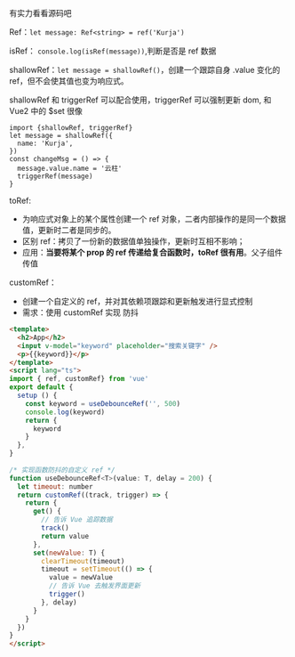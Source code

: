 有实力看看源码吧

Ref：`let message: Ref<string> = ref('Kurja')`

isRef： `console.log(isRef(message))`,判断是否是 ref 数据

shallowRef：`let message = shallowRef()`，创建一个跟踪自身 .value 变化的 ref，但不会使其值也变为响应式。

shallowRef 和 triggerRef 可以配合使用，triggerRef 可以强制更新 dom, 和 Vue2 中的 $set 很像

```tsx
import {shallowRef, triggerRef}
let message = shallowRef({
  name: 'Kurja',
})
const changeMsg = () => {
  message.value.name = '云柱'
  triggerRef(message)
}
```

toRef: 

- 为响应式对象上的某个属性创建一个 ref 对象，二者内部操作的是同一个数据值，更新时二者是同步的。
- 区别 ref：拷贝了一份新的数据值单独操作，更新时互相不影响；
- 应用：**当要将某个 prop 的 ref 传递给复合函数时，toRef 很有用**。父子组件传值

customRef：

- 创建一个自定义的 ref，并对其依赖项跟踪和更新触发进行显式控制
- 需求：使用 customRef 实现 防抖

```html
<template>
  <h2>App</h2>
  <input v-model="keyword" placeholder="搜索关键字" />
  <p>{{keyword}}</p>
</template>
<script lang="ts">
import { ref, customRef} from 'vue'
export default {
  setup () {
    const keyword = useDebounceRef('', 500)
    console.log(keyword)
    return {
      keyword
    }
  },
}
  
/* 实现函数防抖的自定义 ref */
function useDebounceRef<T>(value: T, delay = 200) {
  let timeout: number
  return customRef((track, trigger) => {
    return {
      get() {
        // 告诉 Vue 追踪数据
        track()
        return value
      },
      set(newValue: T) {
        clearTimeout(timeout)
        timeout = setTimeout(() => {
          value = newValue
          // 告诉 Vue 去触发界面更新
          trigger()
        }, delay)
      }
    }
  })
}
</script>
```

